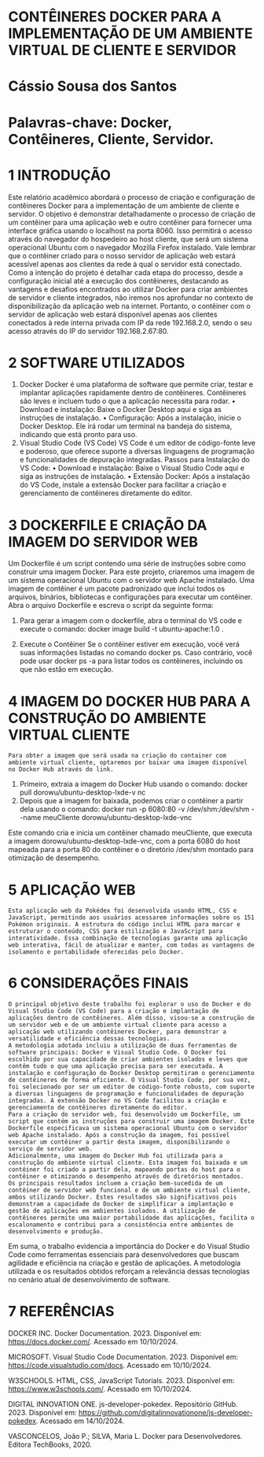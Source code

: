 # CONTÊINERES DOCKER PARA A IMPLEMENTAÇÃO DE UM AMBIENTE VIRTUAL DE     CLIENTE E SERVIDOR

# Cássio Sousa dos Santos

# Palavras-chave: Docker, Contêineres, Cliente, Servidor.


# 1 INTRODUÇÃO

Este relatório acadêmico abordará o processo de criação e configuração de contêineres Docker para a implementação de um ambiente de cliente e servidor. O objetivo é demonstrar detalhadamente o processo de criação de um contêiner para uma aplicação web e outro contêiner para fornecer uma interface gráfica usando o localhost na porta 8060. Isso permitirá o acesso através do navegador do hospedeiro ao host cliente, que será um sistema operacional Ubuntu com o navegador Mozilla Firefox instalado.
Vale lembrar que o contêiner criado para o nosso servidor de aplicação web estará acessível apenas aos clientes da rede à qual o servidor está conectado. Como a intenção do projeto é detalhar cada etapa do processo, desde a configuração inicial até a execução dos contêineres, destacando as vantagens e desafios encontrados ao utilizar Docker para criar ambientes de servidor e cliente integrados, não iremos nos aprofundar no contexto de disponibilização da aplicação web na internet. Portanto, o contêiner com o servidor de aplicação web estará disponível apenas aos clientes conectados à rede interna privada com IP da rede 192.168.2.0, sendo o seu acesso através do IP do servidor 192.168.2.67:80.
# 2 SOFTWARE UTILIZADOS

1.	Docker
Docker é uma plataforma de software que permite criar, testar e implantar aplicações rapidamente dentro de contêineres. Contêineres são leves e incluem tudo o que a aplicação necessita para rodar.
•	Download e instalação: Baixe o Docker Desktop aqui e siga as instruções de instalação.
•	Configuração: Após a instalação, inicie o Docker Desktop. Ele irá rodar um terminal na bandeja do sistema, indicando que está pronto para uso.
2.	Visual Studio Code (VS Code)
VS Code é um editor de código-fonte leve e poderoso, que oferece suporte a diversas linguagens de programação e funcionalidades de depuração integradas.
Passos para Instalação do VS Code:
•	Download e instalação: Baixe o Visual Studio Code aqui e siga as instruções de instalação.
•	Extensão Docker: Após a instalação do VS Code, instale a extensão Docker para facilitar a criação e gerenciamento de contêineres diretamente do editor.

# 3 DOCKERFILE E CRIAÇÃO DA IMAGEM DO SERVIDOR WEB

Um Dockerfile é um script contendo uma série de instruções sobre como construir uma imagem Docker. Para este projeto, criaremos uma imagem de um sistema operacional Ubuntu com o servidor web Apache instalado. Uma imagem de contêiner é um pacote padronizado que inclui todos os arquivos, binários, bibliotecas e configurações para executar um contêiner.
Abra o arquivo Dockerfile e escreva o script da seguinte forma:
 
1.	Para gerar a imagem com o dockerfile, abra o terminal do VS code e execute o comando: docker image build -t ubuntu-apache:1.0 .
 

2.	Execute o Contêiner
Se o contêiner estiver em execução, você verá suas informações listadas no comando docker ps. Caso contrário, você pode usar docker ps -a para listar todos os contêineres, incluindo os que não estão em execução.
 

# 4 IMAGEM DO DOCKER HUB PARA A CONSTRUÇÃO DO AMBIENTE VIRTUAL CLIENTE 

	Para obter a imagem que será usada na criação do container com ambiente virtual cliente, optaremos por baixar uma imagem disponível no Docker Hub através do link.



1.	Primeiro, extraia a imagem do Docker Hub usando o comando:
docker pull dorowu/ubuntu-desktop-lxde-v nc
2.	Depois que a imagem for baixada, podemos criar o contêiner a partir dela usando o comando:
docker run -p 6080:80 -v /dev/shm:/dev/shm --name meuCliente dorowu/ubuntu-desktop-lxde-vnc

Este comando cria e inicia um contêiner chamado meuCliente, que executa a imagem dorowu/ubuntu-desktop-lxde-vnc, com a porta 6080 do host mapeada para a porta 80 do contêiner e o diretório /dev/shm montado para otimização de desempenho.

 
# 5 APLICAÇÃO WEB

	Esta aplicação web da Pokédex foi desenvolvida usando HTML, CSS e JavaScript, permitindo aos usuários acessarem informações sobre os 151 Pokémon originais. A estrutura do código inclui HTML para marcar e estruturar o conteúdo, CSS para estilização e JavaScript para interatividade. Essa combinação de tecnologias garante uma aplicação web interativa, fácil de atualizar e manter, com todas as vantagens de isolamento e portabilidade oferecidas pelo Docker.

 
# 6 CONSIDERAÇÕES FINAIS
	O principal objetivo deste trabalho foi explorar o uso do Docker e do Visual Studio Code (VS Code) para a criação e implantação de aplicações dentro de contêineres. Além disso, visou-se a construção de um servidor web e de um ambiente virtual cliente para acesso a aplicação web utilizando contêineres Docker, para demonstrar a versatilidade e eficiência dessas tecnologias.
	A metodologia adotada incluiu a utilização de duas ferramentas de software principais: Docker e Visual Studio Code. O Docker foi escolhido por sua capacidade de criar ambientes isolados e leves que contêm tudo o que uma aplicação precisa para ser executada. A instalação e configuração do Docker Desktop permitiram o gerenciamento de contêineres de forma eficiente. O Visual Studio Code, por sua vez, foi selecionado por ser um editor de código-fonte robusto, com suporte a diversas linguagens de programação e funcionalidades de depuração integradas. A extensão Docker no VS Code facilitou a criação e gerenciamento de contêineres diretamente do editor.
	Para a criação do servidor web, foi desenvolvido um Dockerfile, um script que contém as instruções para construir uma imagem Docker. Este Dockerfile especificava um sistema operacional Ubuntu com o servidor web Apache instalado. Após a construção da imagem, foi possível executar um contêiner a partir desta imagem, disponibilizando o serviço de servidor web.
	Adicionalmente, uma imagem do Docker Hub foi utilizada para a construção do ambiente virtual cliente. Esta imagem foi baixada e um contêiner foi criado a partir dela, mapeando portas do host para o contêiner e otimizando o desempenho através de diretórios montados.
	Os principais resultados incluem a criação bem-sucedida de um contêiner de servidor web funcional e de um ambiente virtual cliente, ambos utilizando Docker. Estes resultados são significativos pois demonstram a capacidade do Docker de simplificar a implantação e gestão de aplicações em ambientes isolados. A utilização de contêineres permite uma maior portabilidade das aplicações, facilita o escalonamento e contribui para a consistência entre ambientes de desenvolvimento e produção.
Em suma, o trabalho evidencia a importância do Docker e do Visual Studio Code como ferramentas essenciais para desenvolvedores que buscam agilidade e eficiência na criação e gestão de aplicações. A metodologia utilizada e os resultados obtidos reforçam a relevância dessas tecnologias no cenário atual de desenvolvimento de software.

# 7 REFERÊNCIAS

DOCKER INC. Docker Documentation. 2023. Disponível em: https://docs.docker.com/. Acessado em 10/10/2024.

MICROSOFT. Visual Studio Code Documentation. 2023. Disponível em: https://code.visualstudio.com/docs. Acessado em 10/10/2024.

W3SCHOOLS. HTML, CSS, JavaScript Tutorials. 2023. Disponível em: https://www.w3schools.com/. Acessado em 10/10/2024.

DIGITAL INNOVATION ONE. js-developer-pokedex. Repositório GitHub. 2023. Disponível em: https://github.com/digitalinnovationone/js-developer-pokedex. Acessado em 14/10/2024.

VASCONCELOS, João P.; SILVA, Maria L. Docker para Desenvolvedores. Editora TechBooks, 2020.
